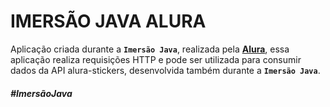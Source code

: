 # IMERSÃO JAVA ALURA
Aplicação criada durante a **`Imersão Java`**, realizada pela **[Alura](https://www.alura.com.br/)**, essa aplicação realiza requisições HTTP e pode ser utilizada para consumir dados da API alura-stickers, desenvolvida também durante a **`Imersão Java`**.

##### #ImersãoJava
